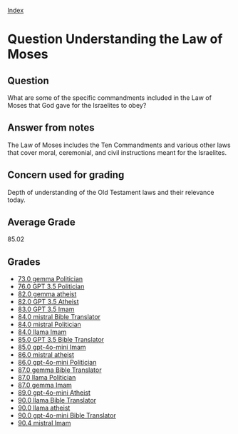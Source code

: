 
[Index](../../index.md)
# Question Understanding the Law of Moses
## Question
What are some of the specific commandments included in the Law of Moses that God gave for the Israelites to obey?

## Answer from notes
The Law of Moses includes the Ten Commandments and various other laws that cover moral, ceremonial, and civil instructions meant for the Israelites.

## Concern used for grading
Depth of understanding of the Old Testament laws and their relevance today.

## Average Grade
85.02

## Grades
 * [73.0 gemma Politician](../answers/gemma_Politician/Understanding_the_Law_of_Moses.md)
 * [76.0 GPT 3.5 Politician](../answers/GPT_3.5_Politician/Understanding_the_Law_of_Moses.md)
 * [82.0 gemma atheist](../answers/gemma_atheist/Understanding_the_Law_of_Moses.md)
 * [82.0 GPT 3.5 Atheist](../answers/GPT_3.5_Atheist/Understanding_the_Law_of_Moses.md)
 * [83.0 GPT 3.5 Imam](../answers/GPT_3.5_Imam/Understanding_the_Law_of_Moses.md)
 * [84.0 mistral Bible Translator](../answers/mistral_Bible_Translator/Understanding_the_Law_of_Moses.md)
 * [84.0 mistral Politician](../answers/mistral_Politician/Understanding_the_Law_of_Moses.md)
 * [84.0 llama Imam](../answers/llama_Imam/Understanding_the_Law_of_Moses.md)
 * [85.0 GPT 3.5 Bible Translator](../answers/GPT_3.5_Bible_Translator/Understanding_the_Law_of_Moses.md)
 * [85.0 gpt-4o-mini Imam](../answers/gpt-4o-mini_Imam/Understanding_the_Law_of_Moses.md)
 * [86.0 mistral atheist](../answers/mistral_atheist/Understanding_the_Law_of_Moses.md)
 * [86.0 gpt-4o-mini Politician](../answers/gpt-4o-mini_Politician/Understanding_the_Law_of_Moses.md)
 * [87.0 gemma Bible Translator](../answers/gemma_Bible_Translator/Understanding_the_Law_of_Moses.md)
 * [87.0 llama Politician](../answers/llama_Politician/Understanding_the_Law_of_Moses.md)
 * [87.0 gemma Imam](../answers/gemma_Imam/Understanding_the_Law_of_Moses.md)
 * [89.0 gpt-4o-mini Atheist](../answers/gpt-4o-mini_Atheist/Understanding_the_Law_of_Moses.md)
 * [90.0 llama Bible Translator](../answers/llama_Bible_Translator/Understanding_the_Law_of_Moses.md)
 * [90.0 llama atheist](../answers/llama_atheist/Understanding_the_Law_of_Moses.md)
 * [90.0 gpt-4o-mini Bible Translator](../answers/gpt-4o-mini_Bible_Translator/Understanding_the_Law_of_Moses.md)
 * [90.4 mistral Imam](../answers/mistral_Imam/Understanding_the_Law_of_Moses.md)
